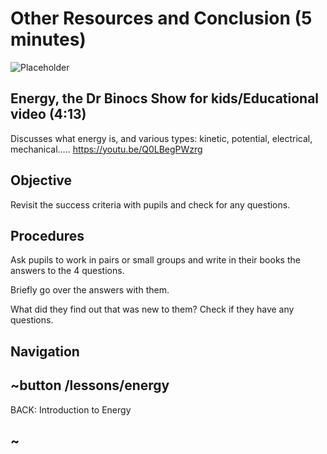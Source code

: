 # Other Resources and Conclusion (5 minutes)

![Placeholder](/static/eis/lessons/placeholder_640x360.png)

## Energy, the Dr Binocs Show for kids/Educational video (4:13)
Discusses what energy is, and various types: kinetic, potential, electrical, mechanical…..
https://youtu.be/Q0LBegPWzrg 


## Objective

Revisit the success criteria with pupils and check for any questions.

## Procedures

Ask pupils to work in pairs or small groups and write in their books the answers to the 4 questions.

Briefly go over the answers with them.

What did they find out that was new to them?  Check if they have any questions.

## Navigation
## ~button /lessons/energy
BACK: Introduction to Energy
## ~